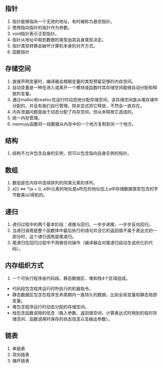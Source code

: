 ## 指针
1. 指针能够指向一个无效的地址，有时被称为悬空指针。
2. 使用指向指针的指针作为参数。
3. void指针表示泛型指针。
4. 指针从地址中取到数据的类型由其自身类型决定。
5. 指针类型转换会破坏计算机本身的对齐方式。
6. 函数指针
## 存储空间
1. 直接声明变量时，编译器会根据变量的类型预留足够的内存空间。
2. 自动变量是一种在进入或离开一个模块或函数时其存储空间能够自动分配和释放的变量。
3. 通过malloc和realloc在运行时动态地分配存储空间，该存储空间是从堆存储中分配的，并且有我们自行管理，除非显式将它释放，不然会一直存在。
4. 内存泄漏问题是由于动态分配了内存空间，但从未释放它造成的。
5. 统一内存管理。
6. memcpy函数将一段数据从内存中的一个地方复制到另一个地方。
## 结构
1. 结构不允许包含自身的实例，但可以包含指向自身实例的指针。
## 数组
1. 数组是在内存中连续排列的同类元素的序列。
2. a[i] <=> *(a + i); a中i元素的地址是a所在的地址加上a中存储数据类型包含的字节数乘以i得到的。
## 递归
1. 递归过程中的两个基本阶段：递推与回归，一步步递推，一步步反向回归。
2. 当递归调用是整个函数体中最后执行的语句并且它的返回值不属于表达式的一部分时，这个递归调用是尾递归。
3. 尾递归在回归过程中不用做任何操作（编译器会对尾递归自动生成优化的代码）。
## 内存组织方式
1. 一个可执行程序由代码段、静态数据区、堆和栈4个区域组成。
  - 代码段包含程序运行时所执行的机器指令。
  - 静态数据区包含在程序生命周期内一直持久的数据，比如全局变量和静态局部变量。
  - 堆包含程序运行时动态分配的存储空间。
  - 栈包含函数调用的信息（输入参数、返回值空间、计算表达式时用到的临时存储空间、函数调用时保存的状态信息以及输出参数）。
## 链表
1. 单链表
2. 双向链表
3. 循环链表
